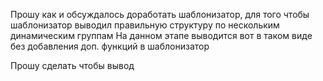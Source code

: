 
Прошу как и обсуждалось доработать шаблонизатор, для того чтобы шаблонизатор выводил правильную структуру по нескольким динамическим группам 
На данном этапе выводится вот в таком виде без добавления доп. функций в шаблонизатор 


Прошу сделать чтобы вывод